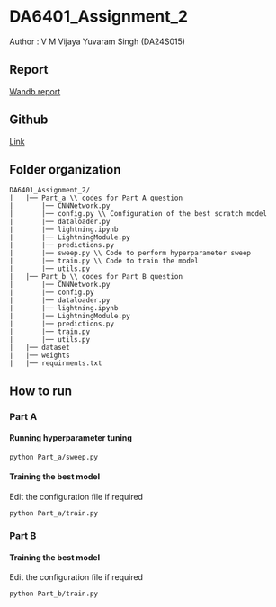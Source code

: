 # DA6401_Assignment_2


Author : V M Vijaya Yuvaram Singh (DA24S015)

## Report
[Wandb report](https://wandb.ai/yuvaramsingh/lightning_test/reports/DA6401-Assignment-2-Yuvaram--VmlldzoxMjMzOTk2OA)

## Github
[Link](https://github.com/yuvaramsingh94/DA6401_Assignment_2)

## Folder organization
```
DA6401_Assignment_2/
|   |── Part_a \\ codes for Part A question
|       |── CNNNetwork.py
|       |── config.py \\ Configuration of the best scratch model
|       |── dataloader.py
|       |── lightning.ipynb
|       |── LightningModule.py   
|       |── predictions.py
|       |── sweep.py \\ Code to perform hyperparameter sweep
|       |── train.py \\ Code to train the model
|       |── utils.py
|   |── Part_b \\ codes for Part B question
|       |── CNNNetwork.py
|       |── config.py
|       |── dataloader.py
|       |── lightning.ipynb
|       |── LightningModule.py   
|       |── predictions.py
|       |── train.py
|       |── utils.py
|   |── dataset
|   |── weights
|   |── requirments.txt 
```

## How to run
### Part A
#### Running hyperparameter tuning
```
python Part_a/sweep.py
```
#### Training the best model
Edit the configuration file if required
```
python Part_a/train.py
```
### Part B
#### Training the best model
Edit the configuration file if required
```
python Part_b/train.py
```
